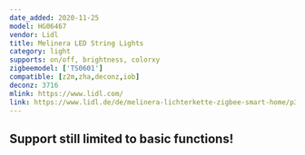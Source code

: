 ```yaml
---
date_added: 2020-11-25
model: HG06467
vendor: Lidl
title: Melinera LED String Lights
category: light
supports: on/off, brightness, colorxy
zigbeemodel: ['TS0601']
compatible: [z2m,zha,deconz,iob]
deconz: 3716
mlink: https://www.lidl.com/
link: https://www.lidl.de/de/melinera-lichterkette-zigbee-smart-home/p360021
---
```


## Support still limited to basic functions!
